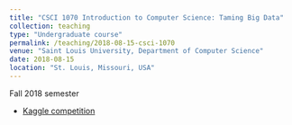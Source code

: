 ```yaml
---
title: "CSCI 1070 Introduction to Computer Science: Taming Big Data"
collection: teaching
type: "Undergraduate course"
permalink: /teaching/2018-08-15-csci-1070
venue: "Saint Louis University, Department of Computer Science"
date: 2018-08-15
location: "St. Louis, Missouri, USA"
---
```


Fall 2018 semester

* [Kaggle competition](https://www.kaggle.com/c/irish-dialect-classification/)
